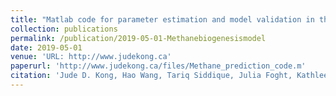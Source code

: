 ```yaml
---
title: "Matlab code for parameter estimation and model validation in the paper: Second-generation stoichiometric mathematical model to predict methane emissions from oil sands tailings "
collection: publications
permalink: /publication/2019-05-01-Methanebiogenesismodel
date: 2019-05-01
venue: 'URL: http://www.judekong.ca'
paperurl: 'http://www.judekong.ca/files/Methane_prediction_code.m'
citation: 'Jude D. Kong, Hao Wang, Tariq Siddique, Julia Foght, Kathleen Semple, Zvonko Burkus, and Mark A. Lewis. (2019). "Second-generation stoichiometric mathematical model to predict methane emissions from oil sands tailings"'
---
```



